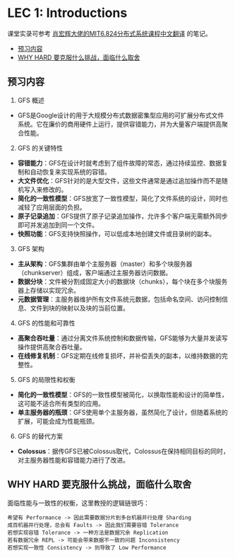 # LEC 1: Introductions

课堂实录可参考 [肖宏辉大佬的MIT6.824分布式系统课程中文翻译](https://www.zhihu.com/column/c_1273718607160393728) 的笔记。

<!-- @import "[TOC]" {cmd="toc" depthFrom=2 depthTo=6 orderedList=false} -->

<!-- code_chunk_output -->

- [预习内容](#预习内容)
- [WHY HARD 要克服什么挑战，面临什么取舍](#why-hard-要克服什么挑战面临什么取舍)

<!-- /code_chunk_output -->

## 预习内容

1. GFS 概述
- GFS是Google设计的用于大规模分布式数据密集型应用的可扩展分布式文件系统。它在廉价的商用硬件上运行，提供容错能力，并为大量客户端提供高聚合性能。

2. GFS 的关键特性
- **容错能力**：GFS在设计时就考虑到了组件故障的常态，通过持续监控、数据复制和自动恢复来实现系统的容错。
- **大文件优化**：GFS针对的是大型文件，这些文件通常是通过追加操作而不是随机写入来修改的。
- **简化的一致性模型**：GFS放宽了一致性模型，简化了文件系统的设计，同时也减轻了应用层面的负担。
- **原子记录追加**：GFS提供了原子记录追加操作，允许多个客户端无需额外同步即可并发追加到同一个文件。
- **快照功能**：GFS支持快照操作，可以低成本地创建文件或目录树的副本。

3. GFS 架构
- **主从架构**：GFS集群由单个主服务器（master）和多个块服务器（chunkserver）组成，客户端通过主服务器访问数据。
- **数据分块**：文件被分割成固定大小的数据块（chunks），每个块在多个块服务器上存储以实现冗余。
- **元数据管理**：主服务器维护所有文件系统元数据，包括命名空间、访问控制信息、文件到块的映射以及块的当前位置。

4. GFS 的性能和可靠性
- **高聚合吞吐量**：通过分离文件系统控制和数据传输，GFS能够为大量并发读写操作提供高聚合吞吐量。
- **在线修复机制**：GFS定期在线修复损坏，并补偿丢失的副本，以维持数据的完整性。

5. GFS 的局限性和权衡
- **简化的一致性模型**：GFS的一致性模型被简化，以换取性能和设计的简单性，这可能不适合所有类型的应用。
- **单主服务器的瓶颈**：GFS使用单个主服务器，虽然简化了设计，但随着系统的扩展，可能会成为性能瓶颈。

6. GFS 的替代方案
- **Colossus**：据传GFS已被Colossus取代，Colossus在保持相同目标的同时，对主服务器性能和容错能力进行了改进。

## WHY HARD 要克服什么挑战，面临什么取舍

面临性能与一致性的权衡，这里教授的逻辑链很巧：
```
希望有 Performance -> 因此需要数据分片到多台机器并行处理 Sharding
成百机器并行处理，总会有 Faults -> 因此我们需要容错 Tolerance
若想实现容错 Tolerance -> 一种方法是数据冗余 Replication
若有数据冗余 REPL -> 可能会带来数据不一致的问题 Inconsistency
若想实现一致性 Consistency -> 则导致了 Low Performance
```
